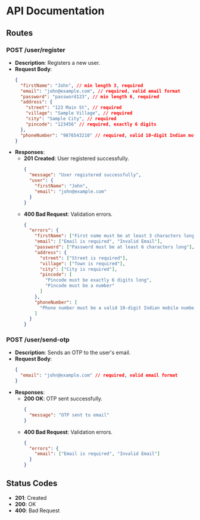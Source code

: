 # API Documentation

## Routes

### POST /user/register

- **Description**: Registers a new user.
- **Request Body**:
  ```json
  {
    "firstName": "John", // min length 3, required
    "email": "john@example.com", // required, valid email format
    "password": "password123", // min length 6, required
    "address": {
      "street": "123 Main St", // required
      "village": "Sample Village", // required
      "city": "Sample City", // required
      "pincode": "123456" // required, exactly 6 digits
    },
    "phoneNumber": "9876543210" // required, valid 10-digit Indian mobile number
  }
  ```
- **Responses**:
  - **201 Created**: User registered successfully.
    ```json
    {
      "message": "User registered successfully",
      "user": {
        "firstName": "John",
        "email": "john@example.com"
      }
    }
    ```
  - **400 Bad Request**: Validation errors.
    ```json
    {
      "errors": {
        "firstName": ["First name must be at least 3 characters long"],
        "email": ["Email is required", "Invalid Email"],
        "password": ["Password must be at least 6 characters long"],
        "address": {
          "street": ["Street is required"],
          "village": ["Town is required"],
          "city": ["City is required"],
          "pincode": [
            "Pincode must be exactly 6 digits long",
            "Pincode must be a number"
          ]
        },
        "phoneNumber": [
          "Phone number must be a valid 10-digit Indian mobile number starting with 6-9"
        ]
      }
    }
    ```

### POST /user/send-otp

- **Description**: Sends an OTP to the user's email.
- **Request Body**:
  ```json
  {
    "email": "john@example.com" // required, valid email format
  }
  ```
- **Responses**:
  - **200 OK**: OTP sent successfully.
    ```json
    {
      "message": "OTP sent to email"
    }
    ```
  - **400 Bad Request**: Validation errors.
    ```json
    {
      "errors": {
        "email": ["Email is required", "Invalid Email"]
      }
    }
    ```

## Status Codes

- **201**: Created
- **200**: OK
- **400**: Bad Request
